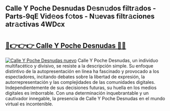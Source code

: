 ## Calle Y Poche Desnudas D𝚎sn𝚞dos filtr𝚊dos - Parts-9qE Vid𝚎os f𝚘tos - N𝚞evas filtr𝚊ciones atr𝚊ctivas 4WDcx

# <h2><a href="http://mb1vbn2.tromn.icu/?c=Calle+Y+Poche+Desnudas">🔗👉👉👉 Calle Y Poche Desnudas 🔗🔗</a></h2>

[![Calle Y Poche Desnudas nuevo](https://i.imgur.com/pEAQMta.gif)](http://mb1vbn2.tromn.icu/?c=Calle+Y+Poche+Desnudas)
Calle Y Poche Desnudas, un individuo multifacético y divisivo, se resiste a la descripción simple. Su enfoque distintivo de la autopresentación en línea ha fascinado y provocado a los espectadores, incitando debates sobre la libertad de expresión, la autorrepresentación y las complejidades de las comunidades digitales. Independientemente de sus decisiones futuras, su huella en los medios digitales es imborrable. Con una determinación inquebrantable y un cautivador innegable, la presencia de Calle Y Poche Desnudas en el mundo virtual es incontenible.
